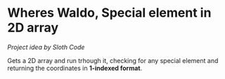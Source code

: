 <h1>Wheres Waldo, Special element in 2D array</h1>
<p><i>Project idea by Sloth Code</i></p>

<p>Gets a 2D array and run trhough it, checking for any special element and returning the coordinates in <b>1-indexed format</b>.</p>
